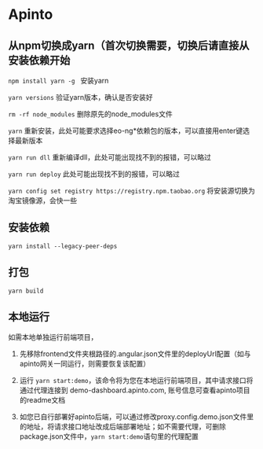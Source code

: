 # Apinto

## 从npm切换成yarn（首次切换需要，切换后请直接从安装依赖开始
`npm install yarn -g ` 安装yarn

`yarn versions` 验证yarn版本，确认是否安装好

`rm -rf node_modules` 删除原先的node_modules文件

`yarn`  重新安装，此处可能要求选择eo-ng*依赖包的版本，可以直接用enter键选择最新版本

`yarn run dll` 重新编译dll，此处可能出现找不到的报错，可以略过

`yarn run deploy` 此处可能出现找不到的报错，可以略过

`yarn config set registry https://registry.npm.taobao.org`  将安装源切换为淘宝镜像源，会快一些

## 安装依赖
`yarn install --legacy-peer-deps`

## 打包
`yarn build`

## 本地运行
如需本地单独运行前端项目，

1. 先移除frontend文件夹根路径的.angular.json文件里的deployUrl配置（如与apinto网关一同运行，则需要恢复该配置）

2. 运行 `yarn start:demo`，该命令将为您在本地运行前端项目，其中请求接口将通过代理连接到 demo-dashboard.apinto.com, 账号信息可查看apinto项目的readme文档

3. 如您已自行部署好apinto后端，可以通过修改proxy.config.demo.json文件里的地址，将请求接口地址改成后端部署地址；如不需要代理，可删除package.json文件中，`yarn start:demo`语句里的代理配置